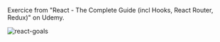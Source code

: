 Exercice from "React - The Complete Guide (incl Hooks, React Router, Redux)" on Udemy.

![react-goals](https://user-images.githubusercontent.com/86634734/136645492-6b743096-3e1a-4dcb-b70c-4ebebb397a3b.png)
